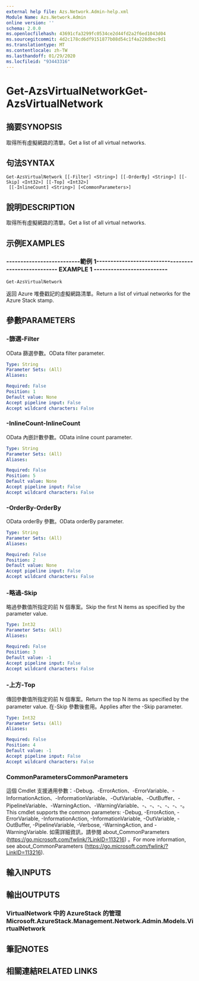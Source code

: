 ```yaml
---
external help file: Azs.Network.Admin-help.xml
Module Name: Azs.Network.Admin
online version: ''
schema: 2.0.0
ms.openlocfilehash: 43691cfa3299fc0534ce2d44fd2a2f6ed1043d04
ms.sourcegitcommit: 4d2c178cd6df9151877b08d54c1f4a228dbec9d1
ms.translationtype: MT
ms.contentlocale: zh-TW
ms.lasthandoff: 01/29/2020
ms.locfileid: "93443316"
---
```

# <span data-ttu-id="23e2b-101">Get-AzsVirtualNetwork</span><span class="sxs-lookup"><span data-stu-id="23e2b-101">Get-AzsVirtualNetwork</span></span>

## <span data-ttu-id="23e2b-102">摘要</span><span class="sxs-lookup"><span data-stu-id="23e2b-102">SYNOPSIS</span></span>
<span data-ttu-id="23e2b-103">取得所有虛擬網路的清單。</span><span class="sxs-lookup"><span data-stu-id="23e2b-103">Get a list of all virtual networks.</span></span>

## <span data-ttu-id="23e2b-104">句法</span><span class="sxs-lookup"><span data-stu-id="23e2b-104">SYNTAX</span></span>

```
Get-AzsVirtualNetwork [[-Filter] <String>] [[-OrderBy] <String>] [[-Skip] <Int32>] [[-Top] <Int32>]
 [[-InlineCount] <String>] [<CommonParameters>]
```

## <span data-ttu-id="23e2b-105">說明</span><span class="sxs-lookup"><span data-stu-id="23e2b-105">DESCRIPTION</span></span>
<span data-ttu-id="23e2b-106">取得所有虛擬網路的清單。</span><span class="sxs-lookup"><span data-stu-id="23e2b-106">Get a list of all virtual networks.</span></span>

## <span data-ttu-id="23e2b-107">示例</span><span class="sxs-lookup"><span data-stu-id="23e2b-107">EXAMPLES</span></span>

### <span data-ttu-id="23e2b-108">--------------------------範例 1--------------------------</span><span class="sxs-lookup"><span data-stu-id="23e2b-108">-------------------------- EXAMPLE 1 --------------------------</span></span>
```
Get-AzsVirtualNetwork
```

<span data-ttu-id="23e2b-109">返回 Azure 堆疊戳記的虛擬網路清單。</span><span class="sxs-lookup"><span data-stu-id="23e2b-109">Return a list of virtual networks for the Azure Stack stamp.</span></span>

## <span data-ttu-id="23e2b-110">參數</span><span class="sxs-lookup"><span data-stu-id="23e2b-110">PARAMETERS</span></span>

### <span data-ttu-id="23e2b-111">-篩選</span><span class="sxs-lookup"><span data-stu-id="23e2b-111">-Filter</span></span>
<span data-ttu-id="23e2b-112">OData 篩選參數。</span><span class="sxs-lookup"><span data-stu-id="23e2b-112">OData filter parameter.</span></span>

```yaml
Type: String
Parameter Sets: (All)
Aliases: 

Required: False
Position: 1
Default value: None
Accept pipeline input: False
Accept wildcard characters: False
```

### <span data-ttu-id="23e2b-113">-InlineCount</span><span class="sxs-lookup"><span data-stu-id="23e2b-113">-InlineCount</span></span>
<span data-ttu-id="23e2b-114">OData 內嵌計數參數。</span><span class="sxs-lookup"><span data-stu-id="23e2b-114">OData inline count parameter.</span></span>

```yaml
Type: String
Parameter Sets: (All)
Aliases: 

Required: False
Position: 5
Default value: None
Accept pipeline input: False
Accept wildcard characters: False
```

### <span data-ttu-id="23e2b-115">-OrderBy</span><span class="sxs-lookup"><span data-stu-id="23e2b-115">-OrderBy</span></span>
<span data-ttu-id="23e2b-116">OData orderBy 參數。</span><span class="sxs-lookup"><span data-stu-id="23e2b-116">OData orderBy parameter.</span></span>

```yaml
Type: String
Parameter Sets: (All)
Aliases: 

Required: False
Position: 2
Default value: None
Accept pipeline input: False
Accept wildcard characters: False
```

### <span data-ttu-id="23e2b-117">-略過</span><span class="sxs-lookup"><span data-stu-id="23e2b-117">-Skip</span></span>
<span data-ttu-id="23e2b-118">略過參數值所指定的前 N 個專案。</span><span class="sxs-lookup"><span data-stu-id="23e2b-118">Skip the first N items as specified by the parameter value.</span></span>

```yaml
Type: Int32
Parameter Sets: (All)
Aliases: 

Required: False
Position: 3
Default value: -1
Accept pipeline input: False
Accept wildcard characters: False
```

### <span data-ttu-id="23e2b-119">-上方</span><span class="sxs-lookup"><span data-stu-id="23e2b-119">-Top</span></span>
<span data-ttu-id="23e2b-120">傳回參數值所指定的前 N 個專案。</span><span class="sxs-lookup"><span data-stu-id="23e2b-120">Return the top N items as specified by the parameter value.</span></span>
<span data-ttu-id="23e2b-121">在-Skip 參數後套用。</span><span class="sxs-lookup"><span data-stu-id="23e2b-121">Applies after the -Skip parameter.</span></span>

```yaml
Type: Int32
Parameter Sets: (All)
Aliases: 

Required: False
Position: 4
Default value: -1
Accept pipeline input: False
Accept wildcard characters: False
```

### <span data-ttu-id="23e2b-122">CommonParameters</span><span class="sxs-lookup"><span data-stu-id="23e2b-122">CommonParameters</span></span>
<span data-ttu-id="23e2b-123">這個 Cmdlet 支援通用參數：-Debug、-ErrorAction、-ErrorVariable、-InformationAction、-InformationVariable、-OutVariable、-OutBuffer、-PipelineVariable、-WarningAction、-WarningVariable、-、-、-、-、-、-。</span><span class="sxs-lookup"><span data-stu-id="23e2b-123">This cmdlet supports the common parameters: -Debug, -ErrorAction, -ErrorVariable, -InformationAction, -InformationVariable, -OutVariable, -OutBuffer, -PipelineVariable, -Verbose, -WarningAction, and -WarningVariable.</span></span> <span data-ttu-id="23e2b-124">如需詳細資訊，請參閱 about_CommonParameters (https://go.microsoft.com/fwlink/?LinkID=113216) 。</span><span class="sxs-lookup"><span data-stu-id="23e2b-124">For more information, see about_CommonParameters (https://go.microsoft.com/fwlink/?LinkID=113216).</span></span>

## <span data-ttu-id="23e2b-125">輸入</span><span class="sxs-lookup"><span data-stu-id="23e2b-125">INPUTS</span></span>

## <span data-ttu-id="23e2b-126">輸出</span><span class="sxs-lookup"><span data-stu-id="23e2b-126">OUTPUTS</span></span>

### <span data-ttu-id="23e2b-127">VirtualNetwork 中的 AzureStack 的管理</span><span class="sxs-lookup"><span data-stu-id="23e2b-127">Microsoft.AzureStack.Management.Network.Admin.Models.VirtualNetwork</span></span>

## <span data-ttu-id="23e2b-128">筆記</span><span class="sxs-lookup"><span data-stu-id="23e2b-128">NOTES</span></span>

## <span data-ttu-id="23e2b-129">相關連結</span><span class="sxs-lookup"><span data-stu-id="23e2b-129">RELATED LINKS</span></span>

